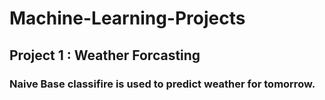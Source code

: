 # Machine-Learning-Projects

## Project 1 : Weather Forcasting 
### Naive Base classifire is used to predict weather for tomorrow.

